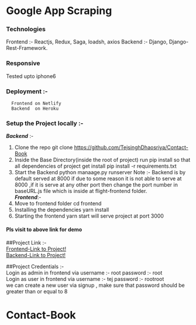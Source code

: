 # Google App Scraping

### Technologies

Frontend :- Reactjs, Redux, Saga, loadsh, axios
Backend :- Django, Django-Rest-Framework.

### Responsive

Tested upto iphone6

### Deployment :-

      Frontend on Netlify
      Backend  on Heroku

### Setup the Project locally :- <br/>

**_Backend_** :-

1.  Clone the repo
    git clone https://github.com/TejsinghDhaosriya/Contact-Book
2.  Inside the Base Directory(inside the root of project) run pip install so that all dependencies of project get install
    pip install -r requirements.txt
3.  Start the Backend
    python manaage.py runserver
    Note :- Backend is by default served at 8000 if due to some reason it is not able to serve at 8000 ,if it is serve at any other port then change the port number in baseURL.js file which is inside at flight-frontend folder. <br/>
    **_Frontend_**:-
4.  Move to frontend folder
    cd frontend
5.  Installing the dependencies
    yarn install
6.  Starting the frontend
    yarn start
    will serve project at port 3000

#### Pls visit to above link for demo

##Project Link :-<br/>
[Frontend-Link to Project!](https://tej-contact-book.netlify.app/)<br/>
[Backend-Link to Project!](https://tej-contact-book.herokuapp.com)

##Project Credentials :-<br/>
Login as admin in frontend via
username :- root
password :- root
<br/>
Login as user in frontend via
username :- tej
password :- rootroot
<br/>
we can create a new user via signup , make sure that password should be greater than or equal to 8

# Contact-Book
